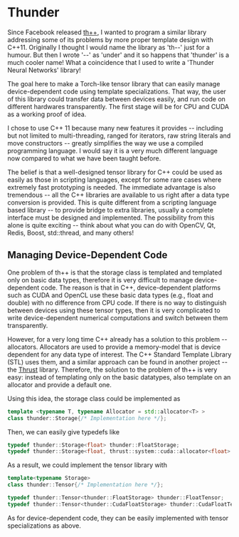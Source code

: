 Thunder
=======

Since Facebook released [th++](http://example.com/), I wanted to program a similar library addressing some of its problems by more proper template design with C++11. Originally I thought I would name the library as 'th--' just for a humour. But then I wrote '--' as 'under' and it so happens that 'thunder' is a much cooler name! What a coincidence that I used to write a 'Thunder Neural Networks' library!

The goal here to make a Torch-like tensor library that can easily manage device-dependent code using template specializations. That way, the user of this library could transfer data between devices easily, and run code on different hardwares transparently. The first stage will be for CPU and CUDA as a working proof of idea.

I chose to use C++ 11 because many new features it provides -- including but not limited to multi-threading, ranged for iterators, raw string literals and move constructors -- greatly simplifies the way we use a compiled programming language. I would say it is a very much different language now compared to what we have been taught before.

The belief is that a well-designed tensor library for C++ could be used as easily as those in scripting languages, except for some rare cases where extremely fast prototyping is needed. The immediate advantage is also tremendous -- all the C++ libraries are available to us right after a data type conversion is provided. This is quite different from a scripting language based library -- to provide bridge to extra libraries, usually a complete interface must be designed and implemented. The possibility from this alone is quite exciting -- think about what you can do with OpenCV, Qt, Redis, Boost, std::thread, and many others!

Managing Device-Dependent Code
------

One problem of th++ is that the storage class is templated and templated only on basic data types, therefore it is very difficult to manage device-dependent code. The reason is that in C++, device-dependent platforms such as CUDA and OpenCL use these basic data types (e.g., float and double) with no difference from CPU code. If there is no way to distinguish between devices using these tensor types, then it is very complicated to write device-dependent numerical computations and switch between them transparently.

However, for a very long time C++ already has a solution to this problem -- allocators. Allocators are used to provide a memory-model that is device dependent for any data type of interest. The C++ Standard Template Library (STL) uses them, and a similar approach can be found in another project -- the [Thrust](http://thrust.github.io) library. Therefore, the solution to the problem of th++ is very easy: instead of templating only on the basic datatypes, also template on an allocator and provide a default one.

Using this idea, the storage class could be implemented as
```cpp
template <typename T, typename Allocator = std::allocator<T> >
class thunder::Storage{/* Implementation here */};
```

Then, we can easily give typedefs like
```cpp
typedef thunder::Storage<float> thunder::FloatStorage;
typedef thunder::Storage<float, thrust::system::cuda::allocator<float> > thunder::CudaFloatStorage;
```

As a result, we could implement the tensor library with
```cpp
template<typename Storage>
class thunder::Tensor{/* Implementation here */};

typedef thunder::Tensor<thunder::FloatStorage> thunder::FloatTensor;
typedef thunder::Tensor<thunder::CudaFloatStorage> thunder::CudaFloatTensor;
```

As for device-dependent code, they can be easily implemented with tensor specializations as above.
